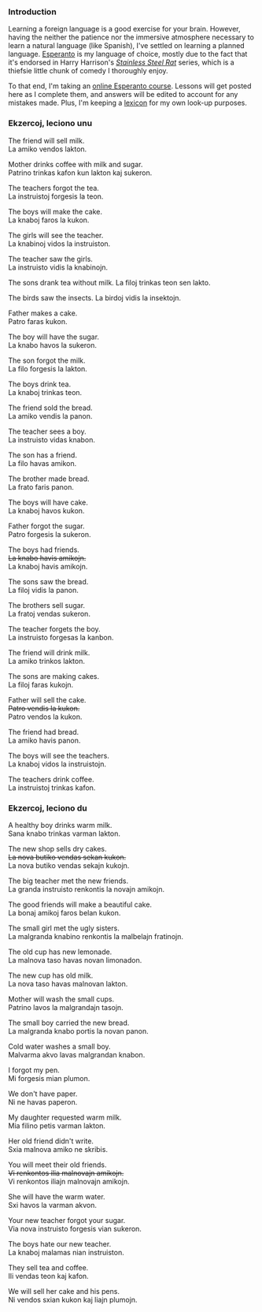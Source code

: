 <!--
title: Learning Esperanto
created: 5 December 2004 - 11:37 am
updated: 8 December 2004 - 11:50 am
slug: esperanto
tags: esperanto
-->



### Introduction ###

Learning a foreign language is a good exercise for your brain. However, having the neither the patience nor the immersive atmosphere necessary to learn a natural language (like Spanish), I've settled on learning a planned language. [Esperanto][] is my language of choice, mostly due to the fact that it's endorsed in Harry Harrison's [_Stainless Steel Rat_][ssrat] series, which is a thiefsie little chunk of comedy I thoroughly enjoy.

To that end, I'm taking an [online Esperanto course][fec]. Lessons will get posted here as I complete them, and answers will be edited to account for any mistakes made. Plus, I'm keeping a [lexicon][] for my own look-up purposes.



### Ekzercoj, leciono unu ###

The friend will sell milk.  
La amiko vendos lakton.

Mother drinks coffee with milk and sugar.  
Patrino trinkas kafon kun lakton kaj sukeron.

The teachers forgot the tea.  
La instruistoj forgesis la teon.

The boys will make the cake.  
La knaboj faros la kukon.

The girls will see the teacher.  
La knabinoj vidos la instruiston.

The teacher saw the girls.  
La instruisto vidis la knabinojn.

The sons drank tea without milk.
La filoj trinkas teon sen lakto. 

The birds saw the insects.
La birdoj vidis la insektojn.  

Father makes a cake.  
Patro faras kukon.

The boy will have the sugar.  
La knabo havos la sukeron.

The son forgot the milk.  
La filo forgesis la lakton.

The boys drink tea.  
La knaboj trinkas teon.

The friend sold the bread.  
La amiko vendis la panon.

The teacher sees a boy.  
La instruisto vidas knabon.

The son has a friend.  
La filo havas amikon.

The brother made bread.  
La frato faris panon.

The boys will have cake.  
La knaboj havos kukon.

Father forgot the sugar.  
Patro forgesis la sukeron.

The boys had friends.  
<del>La knabo havis amikojn.</del>  
La knaboj havis amikojn.

The sons saw the bread.  
La filoj vidis la panon.

The brothers sell sugar.  
La fratoj vendas sukeron.

The teacher forgets the boy.  
La instruisto forgesas la kanbon.

The friend will drink milk.  
La amiko trinkos lakton.

The sons are making cakes.  
La filoj faras kukojn.

Father will sell the cake.  
<del>Patro vendis la kukon.</del>  
Patro vendos la kukon.

The friend had bread.  
La amiko havis panon.

The boys will see the teachers.  
La knaboj vidos la instruistojn.

The teachers drink coffee.  
La instruistoj trinkas kafon.



### Ekzercoj, leciono du ###

A healthy boy drinks warm milk.  
Sana knabo trinkas varman lakton.

The new shop sells dry cakes.  
<del>La nova butiko vendas sekan kukon.</del>  
La nova butiko vendas sekajn kukojn.

The big teacher met the new friends.  
La granda instruisto renkontis la novajn amikojn.

The good friends will make a beautiful cake.  
La bonaj amikoj faros belan kukon.

The small girl met the ugly sisters.  
La malgranda knabino renkontis la malbelajn fratinojn.

The old cup has new lemonade.  
La malnova taso havas novan limonadon.

The new cup has old milk.  
La nova taso havas malnovan lakton.

Mother will wash the small cups.  
Patrino lavos la malgrandajn tasojn.

The small boy carried the new bread.  
La malgranda knabo portis la novan panon.

Cold water washes a small boy.  
Malvarma akvo lavas malgrandan knabon.

I forgot my pen.  
Mi forgesis mian plumon.

We don't have paper.  
Ni ne havas paperon.

My daughter requested warm milk.  
Mia filino petis varman lakton.

Her old friend didn't write.  
Sxia malnova amiko ne skribis.

You will meet their old friends.  
<del>Vi renkontos ilia malnovajn amikojn.</del>  
Vi renkontos iliajn malnovajn amikojn.

She will have the warm water.  
Sxi havos la varman akvon.

Your new teacher forgot your sugar.  
Via nova instruisto forgesis vian sukeron.

The boys hate our new teacher.  
La knaboj malamas nian instruiston.

They sell tea and coffee.  
Ili vendas teon kaj kafon.

We will sell her cake and his pens.  
Ni vendos sxian kukon kaj liajn plumojn.



[Esperanto]: http://www.esperanto.net/ "Esperanto: Multilingva Informcentro pri la Internacia Lingvo"

[ssrat]: http://www.amazon.com/exec/obidos/tg/detail/-/0553279424/qid=1102395867/sr=1-2/ref=sr_1_2/104-7931198-8932754 "Harry Harrison (Amazon): A Stainless Steel Rat is Born"

[fec]: http://pacujo.net/esperanto/course/ "Free Esperanto Course"

[lexicon]: /ccs/esperantolexicon "Frank Mitchell (Can't Count Sheep): Esperanto lexicon"
